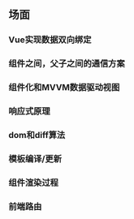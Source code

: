 #

## 场面

### Vue实现数据双向绑定

### 组件之间，父子之间的通信方案

### 组件化和MVVM数据驱动视图

### 响应式原理

### dom和diff算法

### 模板编译/更新

### 组件渲染过程

### 前端路由



